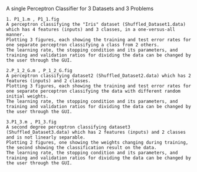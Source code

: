 A single Perceptron Classifier for 3 Datasets and 3 Problems

	1. P1_1.m , P1_1.fig 
	A perceptron classifying the "Iris" dataset (Shuffled_Dataset1.data) which has 4 features (inputs) and 3 classes, in a one-versus-all manner.
	Plotting 3 figures, each showing the training and test error rates for one separate perceptron classifying a class from 2 others.
	The learning rate, the stopping condition and its parameters, and training and validation ratios for dividing the data can be changed by the user through the GUI.
	
	2.P_1_2_G.m , P_1_2_G.fig
	A perceptron classifying dataset2 (Shuffled_Dataset2.data) which has 2 features (inputs) and 2 classes.
	Plotting 3 figures, each showing the training and test error rates for one separate perceptron classifying the data with different random initial weights.
	The learning rate, the stopping condition and its parameters, and training and validation ratios for dividing the data can be changed by the user through the GUI.
	
	3.P1_3.m , P1_3.fig
	A second degree perceptron classifying dataset3 (Shuffled_Dataset3.data) which has 2 features (inputs) and 2 classes and is not linearly separable.
	Plotting 2 figures, one showing the weights changing during training, the second showing the classification result on the data.
	The learning rate, the stopping condition and its parameters, and training and validation ratios for dividing the data can be changed by the user through the GUI.